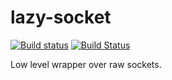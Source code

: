 lazy-socket
==============

[![Build status](https://ci.appveyor.com/api/projects/status/gmh944j6an9btfka/branch/master?svg=true)](https://ci.appveyor.com/project/DoumanAsh/lazy-socket-rs/branch/master)
[![Build Status](https://travis-ci.org/DoumanAsh/lazy-socket.rs.svg?branch=master)](https://travis-ci.org/DoumanAsh/lazy-socket.rs)

Low level wrapper over raw sockets.
